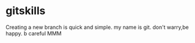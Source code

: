 # gitskills
Creating a new branch is quick and simple.
my name is git.
don't warry,be happy.
b careful
MMM
